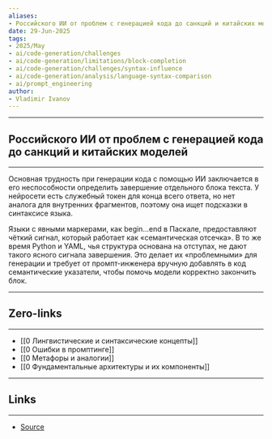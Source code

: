 ```yaml
---
aliases: 
- Российского ИИ от проблем с генерацией кода до санкций и китайских моделей 
date: 29-Jun-2025
tags:
- 2025/May
- ai/code-generation/challenges
- ai/code-generation/limitations/block-completion
- ai/code-generation/challenges/syntax-influence
- ai/code-generation/analysis/language-syntax-comparison
- ai/prompt_engineering
author:
- Vladimir Ivanov
---
```

-----
##  Российского ИИ от проблем с генерацией кода до санкций и китайских моделей 
-----
Основная трудность при генерации кода с помощью ИИ заключается в его неспособности определить завершение отдельного блока текста. У нейросети есть служебный токен для конца всего ответа, но нет аналога для внутренних фрагментов, поэтому она ищет подсказки в синтаксисе языка.

Языки с явными маркерами, как begin...end в Паскале, предоставляют чёткий сигнал, который работает как «семантическая отсечка». В то же время Python и YAML, чья структура основана на отступах, не дают такого ясного сигнала завершения. Это делает их «проблемными» для генерации и требует от промпт-инженера вручную добавлять в код семантические указатели, чтобы помочь модели корректно закончить блок.

---
## Zero-links
---
- [[0 Лингвистические и синтаксические концепты]]
- [[0 Ошибки в промптинге]]
- [[0 Метафоры и аналогии]]
- [[0 Фундаментальные архитектуры и их компоненты]]

---
## Links
---
- [Source](https://t.me/turboproject/1645)
